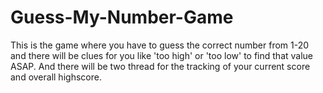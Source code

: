 # Guess-My-Number-Game
This is the game where you have to guess the correct number from 1-20 and there will be clues for you like 'too high' or 'too low' to find that value ASAP. And there will be two thread for the tracking of your current score and overall highscore.
